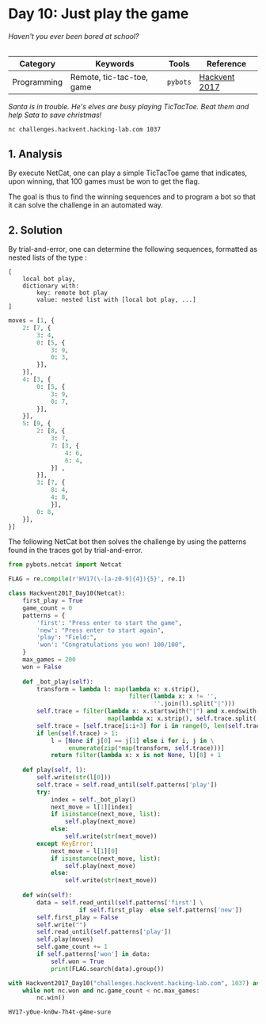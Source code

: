 # Day 10: Just play the game

###### Haven't you ever been bored at school?

<div class="metadata-table"></div>

**Category** | **Keywords** | **Tools** | **Reference**
--- | --- | --- | ---
Programming | Remote, tic-tac-toe, game | `pybots` | [Hackvent 2017](https://hackvent.hacking-lab.com/challenge.php?day=10)

*Santa is in trouble. He's elves are busy playing TicTacToe. Beat them and help Sata to save christmas!*

```
nc challenges.hackvent.hacking-lab.com 1037
```

## 1. Analysis

By execute NetCat, one can play a simple TicTacToe game that indicates, upon winning, that 100 games must be won to get the flag.

The goal is thus to find the winning sequences and to program a bot so that it can solve the challenge in an automated way.

## 2. Solution

By trial-and-error, one can determine the following sequences, formatted as nested lists of the type :

```
[
    local bot play,
    dictionary with:
        key: remote bot play
        value: nested list with [local bot play, ...]
]
```


```python
moves = [1, {
    2: [7, {
        3: 4,
        0: [5, {
            3: 9,
            0: 3,
        }],
    }],
    4: [3, {
        0: [5, {
            3: 9,
            0: 7,
        }],
    }],
    5: [9, {
        2: [8, {
            3: 7,
            7: [3, {
                4: 6,
                6: 4,
            }] ,
        }],
        3: [7, {
            8: 4,
            4: 8,
            }],
        0: 8,
    }],
}]
```

The following NetCat bot then solves the challenge by using the patterns found in the traces got by trial-and-error.


```python
from pybots.netcat import Netcat

FLAG = re.compile(r'HV17(\-[a-z0-9]{4}){5}', re.I)

class Hackvent2017_Day10(Netcat):
    first_play = True
    game_count = 0
    patterns = {
        'first': "Press enter to start the game",
        'new': "Press enter to start again",
        'play': "Field:",
        'won': "Congratulations you won! 100/100",
    }
    max_games = 200
    won = False
    
    def _bot_play(self):
        transform = lambda l: map(lambda x: x.strip(),
                                  filter(lambda x: x != '',
                                         ''.join(l).split("|")))
        self.trace = filter(lambda x: x.startswith("|") and x.endswith("|"),
                            map(lambda x: x.strip(), self.trace.split('\n')))
        self.trace = [self.trace[i:i+3] for i in range(0, len(self.trace), 3)]
        if len(self.trace) > 1:
            l = [None if j[0] == j[1] else i for i, j in \
                 enumerate(zip(*map(transform, self.trace)))]
            return filter(lambda x: x is not None, l)[0] + 1
    
    def play(self, l):
        self.write(str(l[0]))
        self.trace = self.read_until(self.patterns['play'])
        try:
            index = self._bot_play()
            next_move = l[1][index]
            if isinstance(next_move, list):
                self.play(next_move)
            else:
                self.write(str(next_move))
        except KeyError:
            next_move = l[1][0]
            if isinstance(next_move, list):
                self.play(next_move)
            else:
                self.write(str(next_move))
        
    def win(self):
        data = self.read_until(self.patterns['first'] \
                    if self.first_play  else self.patterns['new'])
        self.first_play = False
        self.write("")
        self.read_until(self.patterns['play'])
        self.play(moves)
        self.game_count += 1
        if self.patterns['won'] in data:
            self.won = True
            print(FLAG.search(data).group())

with Hackvent2017_Day10("challenges.hackvent.hacking-lab.com", 1037) as nc:
    while not nc.won and nc.game_count < nc.max_games:
        nc.win()
```

    HV17-y0ue-kn0w-7h4t-g4me-sure
